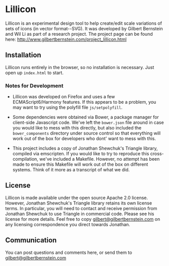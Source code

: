 
# Lillicon

Lillicon is an experimental design tool to help create/edit scale variations of sets of icons (in vector format--SVG).  It was developed by Gilbert Bernstein and Wil Li as part of a research project.  The project page can be found here: http://www.gilbertbernstein.com/project_lillicon.html


## Installation

Lillicon runs entirely in the browser, so no installation is necessary.  Just open up `index.html` to start.

### Notes for Development

- Lillicon was developed on Firefox and uses a few ECMAScript6/Harmony features.  If this appears to be a problem, you may want to try using the polyfill file `js/setpolyfill`.

- Some dependencies were obtained via Bower, a package manager for client-side Javascript code.  We've left the `bower.json` file around in case you would like to mess with this directly, but also included the `bower_components` directory under source control so that everything will work out of the box for developers who dont' want to mess with this.

- This project includes a copy of Jonathan Shewchuk's Triangle library, compiled via emscripten.  If you would like to try to reproduce this cross-compilation, we've included a Makefile.  However, no attempt has been made to ensure this Makefile will work out of the box on different systems.  Think of it more as a transcript of what we did.

## License

Lillicon is made available under the open source Apache 2.0 license.  However, Jonathan Shewchuk's Triangle library retains its own license terms.  In particular, you will need to contact and receive permission from Jonathan Shewchuk to use Triangle in commercial code.  Please see his license for more details.  Feel free to copy gilbert@gilbertbernstein.com on any licensing correspondence you direct towards Jonathan.


## Communication

You can post questions and comments here, or send them to gilbert@gilbertbernstein.com




